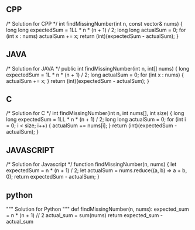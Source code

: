 ## CPP

/*
Solution for CPP
*/
int findMissingNumber(int n, const vector<int>& nums) {
    long long expectedSum = 1LL * n * (n + 1) / 2;
    long long actualSum = 0;
    for (int x : nums) actualSum += x;
    return (int)(expectedSum - actualSum);
}


## JAVA

/*
Solution for JAVA
*/
public int findMissingNumber(int n, int[] nums) {
    long expectedSum = 1L * n * (n + 1) / 2;
    long actualSum = 0;
    for (int x : nums) {
        actualSum += x;
    }
    return (int)(expectedSum - actualSum);
}


## C

/*
Solution for C
*/
int findMissingNumber(int n, int nums[], int size) {
    long long expectedSum = 1LL * n * (n + 1) / 2;
    long long actualSum = 0;
    for (int i = 0; i < size; i++) {
        actualSum += nums[i];
    }
    return (int)(expectedSum - actualSum);
}


## JAVASCRIPT

/*
Solution for Javascript
*/
function findMissingNumber(n, nums) {
    let expectedSum = n * (n + 1) / 2;
    let actualSum = nums.reduce((a, b) => a + b, 0);
    return expectedSum - actualSum;
}


## python

"""
Solution for Python
"""
def findMissingNumber(n, nums):
    expected_sum = n * (n + 1) // 2
    actual_sum = sum(nums)
    return expected_sum - actual_sum